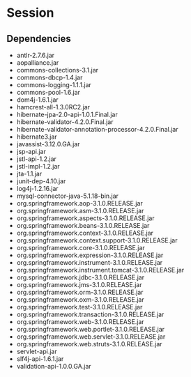 # Session

## Dependencies

* antlr-2.7.6.jar
* aopalliance.jar
* commons-collections-3.1.jar
* commons-dbcp-1.4.jar
* commons-logging-1.1.1.jar
* commons-pool-1.6.jar
* dom4j-1.6.1.jar
* hamcrest-all-1.3.0RC2.jar
* hibernate-jpa-2.0-api-1.0.1.Final.jar
* hibernate-validator-4.2.0.Final.jar
* hibernate-validator-annotation-processor-4.2.0.Final.jar
* hibernate3.jar
* javassist-3.12.0.GA.jar
* jsp-api.jar
* jstl-api-1.2.jar
* jstl-impl-1.2.jar
* jta-1.1.jar
* junit-dep-4.10.jar
* log4j-1.2.16.jar
* mysql-connector-java-5.1.18-bin.jar
* org.springframework.aop-3.1.0.RELEASE.jar
* org.springframework.asm-3.1.0.RELEASE.jar
* org.springframework.aspects-3.1.0.RELEASE.jar
* org.springframework.beans-3.1.0.RELEASE.jar
* org.springframework.context-3.1.0.RELEASE.jar
* org.springframework.context.support-3.1.0.RELEASE.jar
* org.springframework.core-3.1.0.RELEASE.jar
* org.springframework.expression-3.1.0.RELEASE.jar
* org.springframework.instrument-3.1.0.RELEASE.jar
* org.springframework.instrument.tomcat-3.1.0.RELEASE.jar
* org.springframework.jdbc-3.1.0.RELEASE.jar
* org.springframework.jms-3.1.0.RELEASE.jar
* org.springframework.orm-3.1.0.RELEASE.jar
* org.springframework.oxm-3.1.0.RELEASE.jar
* org.springframework.test-3.1.0.RELEASE.jar
* org.springframework.transaction-3.1.0.RELEASE.jar
* org.springframework.web-3.1.0.RELEASE.jar
* org.springframework.web.portlet-3.1.0.RELEASE.jar
* org.springframework.web.servlet-3.1.0.RELEASE.jar
* org.springframework.web.struts-3.1.0.RELEASE.jar
* servlet-api.jar
* slf4j-api-1.6.1.jar
* validation-api-1.0.0.GA.jar
